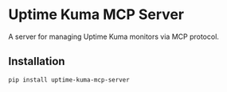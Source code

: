 # Uptime Kuma MCP Server

A server for managing Uptime Kuma monitors via MCP protocol.

## Installation

```bash
pip install uptime-kuma-mcp-server
```
